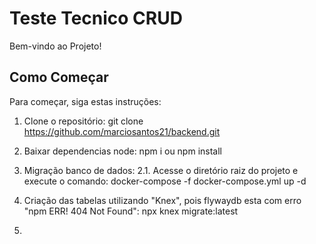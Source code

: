 
# Teste Tecnico CRUD

Bem-vindo ao Projeto!


## Como Começar
Para começar, siga estas instruções:

1. Clone o repositório:
   git clone https://github.com/marciosantos21/backend.git

2. Baixar dependencias node:
   npm i ou npm install

3. Migração banco de dados:
    2.1. Acesse o diretório raiz do projeto e execute o comando:
        docker-compose -f docker-compose.yml up -d

4. Criação das tabelas utilizando "Knex", pois flywaydb esta com erro "npm ERR! 404 Not Found":
    npx knex migrate:latest

5. 